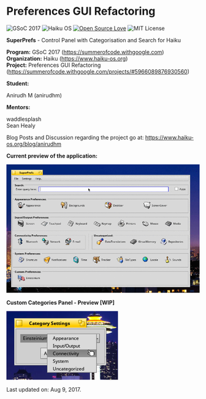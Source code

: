 # Preferences GUI Refactoring

![GSoC 2017](https://img.shields.io/badge/GSoC-2017-red.svg) ![Haiku OS](https://img.shields.io/badge/Haiku-OS-green.svg) 
[![Open Source Love](https://badges.frapsoft.com/os/v2/open-source.svg?v=103)](https://github.com/ellerbrock/open-source-badges/) ![MIT License](https://img.shields.io/github/license/mashape/apistatus.svg)

**SuperPrefs** - Control Panel with Categorisation and Search for Haiku

**Program:** GSoC 2017 (https://summerofcode.withgoogle.com) <br/>
**Organization:** Haiku (https://www.haiku-os.org) <br/>
**Project:** Preferences GUI Refactoring (https://summerofcode.withgoogle.com/projects/#5966089876930560) <br/>

**Student:**

Anirudh M (anirudhm)

**Mentors:**

waddlesplash<br/>
Sean Healy

Blog Posts and Discussion regarding the project go at: https://www.haiku-os.org/blog/anirudhm

**Current preview of the application:**

![Preview.png](img/Preview7.gif)

**Custom Categories Panel - Preview [WIP]**

![Categories.png](img/Categories.png)

Last updated on: Aug 9, 2017.
